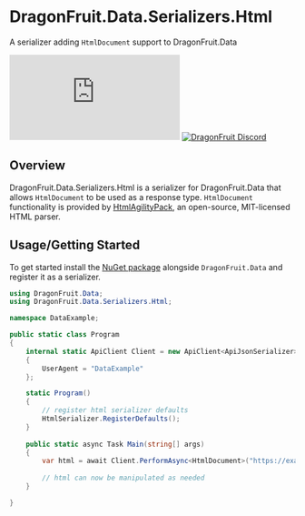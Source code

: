 ﻿# DragonFruit.Data.Serializers.Html
A serializer adding `HtmlDocument` support to DragonFruit.Data

[![Latest Nuget](https://img.shields.io/nuget/v/DragonFruit.Data.Serializers.Html?label=DragonFruit.Data.Serializers.Html&logo=nuget)](https://nuget.org/packages/DragonFruit.Data.Serializers.Html)
[![DragonFruit Discord](https://img.shields.io/discord/482528405292843018?label=Discord&style=popout)](https://discord.gg/VA26u5Z)

## Overview
DragonFruit.Data.Serializers.Html is a serializer for DragonFruit.Data that allows `HtmlDocument` to be used as a response type.
`HtmlDocument` functionality is provided by [HtmlAgilityPack](https://github.com/zzzprojects/html-agility-pack), an open-source, MIT-licensed HTML parser.

## Usage/Getting Started
To get started install the [NuGet package](https://nuget.org/packages/DragonFruit.Data.Serializers.Html) alongside `DragonFruit.Data` and register it as a serializer.

```csharp
using DragonFruit.Data;
using DragonFruit.Data.Serializers.Html;

namespace DataExample;

public static class Program
{
    internal static ApiClient Client = new ApiClient<ApiJsonSerializer>
    {
        UserAgent = "DataExample"
    };

    static Program()
    {
        // register html serializer defaults
        HtmlSerializer.RegisterDefaults();
    }
    
    public static async Task Main(string[] args)
    {
        var html = await Client.PerformAsync<HtmlDocument>("https://example.com");
        
        // html can now be manipulated as needed
    }

}
```